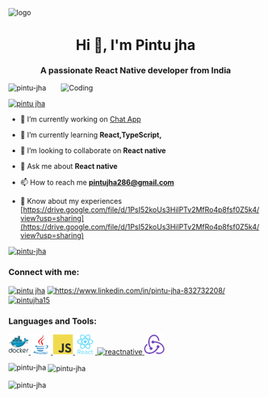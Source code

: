 ![logo](https://images-wixmp-ed30a86b8c4ca887773594c2.wixmp.com/f/c83c004e-1370-4756-88e5-4071de797088/dgdq8br-09cc7ad6-a021-47a5-b0e0-917b12b0f7a7.gif?token=eyJ0eXAiOiJKV1QiLCJhbGciOiJIUzI1NiJ9.eyJzdWIiOiJ1cm46YXBwOjdlMGQxODg5ODIyNjQzNzNhNWYwZDQxNWVhMGQyNmUwIiwiaXNzIjoidXJuOmFwcDo3ZTBkMTg4OTgyMjY0MzczYTVmMGQ0MTVlYTBkMjZlMCIsIm9iaiI6W1t7InBhdGgiOiJcL2ZcL2M4M2MwMDRlLTEzNzAtNDc1Ni04OGU1LTQwNzFkZTc5NzA4OFwvZGdkcThici0wOWNjN2FkNi1hMDIxLTQ3YTUtYjBlMC05MTdiMTJiMGY3YTcuZ2lmIn1dXSwiYXVkIjpbInVybjpzZXJ2aWNlOmZpbGUuZG93bmxvYWQiXX0.tqRMtE-b2QiI2nnefNxSDMJvZCcYqFmq2ccg_Xfzqb8)
<h1 align="center">Hi 👋, I'm Pintu jha</h1>
<h3 align="center">A passionate React Native developer from India</h3>
<img align="right" alt="Coding" width="400" src="https://encrypted-tbn0.gstatic.com/images?q=tbn:ANd9GcT_OIUet1dRnEI3NPUYZXhOqmhh7d4_jM2J5Q&s"/>
<p align="left"> <img src="https://komarev.com/ghpvc/?username=pintu-jha&label=Profile%20views&color=0e75b6&style=flat" alt="pintu-jha" /> </p>

<p align="left"> <a href="https://twitter.com/@PintuJha797578" target="blank"><img src="https://img.shields.io/twitter/follow/pintu jha?logo=twitter&style=for-the-badge" alt="pintu jha" /></a> </p>

- 🔭 I’m currently working on [Chat App](https://github.com/Pintu-Jha/Chat-App)

- 🌱 I’m currently learning **React,TypeScript,**

- 👯 I’m looking to collaborate on **React native**

- 💬 Ask me about **React native**

- 📫 How to reach me **pintujha286@gmail.com**

- 📄 Know about my experiences [https://drive.google.com/file/d/1PsI52koUs3HilPTv2MfRo4p8fsf0Z5k4/view?usp=sharing](https://drive.google.com/file/d/1PsI52koUs3HilPTv2MfRo4p8fsf0Z5k4/view?usp=sharing)


<p align="left"> <a href="https://github.com/ryo-ma/github-profile-trophy"><img src="https://github-profile-trophy.vercel.app/?username=pintu-jha" alt="pintu-jha" /></a> </p>

<h3 align="left">Connect with me:</h3>
<p align="left">
<a href="https://twitter.com/pintu jha" target="blank"><img align="center" src="https://raw.githubusercontent.com/rahuldkjain/github-profile-readme-generator/master/src/images/icons/Social/twitter.svg" alt="pintu jha" height="30" width="40" /></a>
<a href="https://linkedin.com/in/https://www.linkedin.com/in/pintu-jha-832732208/" target="blank"><img align="center" src="https://raw.githubusercontent.com/rahuldkjain/github-profile-readme-generator/master/src/images/icons/Social/linked-in-alt.svg" alt="https://www.linkedin.com/in/pintu-jha-832732208/" height="30" width="40" /></a>
<a href="https://instagram.com/pintujha15" target="blank"><img align="center" src="https://raw.githubusercontent.com/rahuldkjain/github-profile-readme-generator/master/src/images/icons/Social/instagram.svg" alt="pintujha15" height="30" width="40" /></a>
</p>

<h3 align="left">Languages and Tools:</h3>
<p align="left"> <a href="https://www.docker.com/" target="_blank" rel="noreferrer"> <img src="https://raw.githubusercontent.com/devicons/devicon/master/icons/docker/docker-original-wordmark.svg" alt="docker" width="40" height="40"/> </a> <a href="https://www.java.com" target="_blank" rel="noreferrer"> <img src="https://raw.githubusercontent.com/devicons/devicon/master/icons/java/java-original.svg" alt="java" width="40" height="40"/> </a> <a href="https://developer.mozilla.org/en-US/docs/Web/JavaScript" target="_blank" rel="noreferrer"> <img src="https://raw.githubusercontent.com/devicons/devicon/master/icons/javascript/javascript-original.svg" alt="javascript" width="40" height="40"/> </a> <a href="https://reactjs.org/" target="_blank" rel="noreferrer"> <img src="https://raw.githubusercontent.com/devicons/devicon/master/icons/react/react-original-wordmark.svg" alt="react" width="40" height="40"/> </a> <a href="https://reactnative.dev/" target="_blank" rel="noreferrer"> <img src="https://reactnative.dev/img/header_logo.svg" alt="reactnative" width="40" height="40"/> </a> <a href="https://redux.js.org" target="_blank" rel="noreferrer"> <img src="https://raw.githubusercontent.com/devicons/devicon/master/icons/redux/redux-original.svg" alt="redux" width="40" height="40"/> </a> </p>

<p><img align="left" src="https://github-readme-stats.vercel.app/api/top-langs?username=pintu-jha&show_icons=true&locale=en&layout=compact" alt="pintu-jha" /></p>

<p>&nbsp;<img align="center" src="https://github-readme-stats.vercel.app/api?username=pintu-jha&show_icons=true&locale=en" alt="pintu-jha" /></p>

<p><img align="center" src="https://github-readme-streak-stats.herokuapp.com/?user=pintu-jha&" alt="pintu-jha" /></p>

